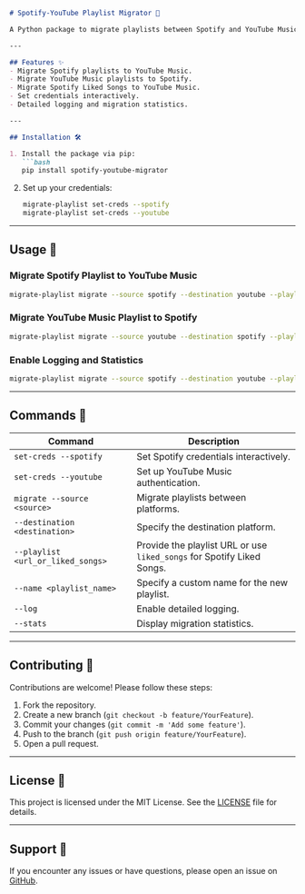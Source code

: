 ```markdown
# Spotify-YouTube Playlist Migrator 🎵

A Python package to migrate playlists between Spotify and YouTube Music.

---

## Features ✨
- Migrate Spotify playlists to YouTube Music.
- Migrate YouTube Music playlists to Spotify.
- Migrate Spotify Liked Songs to YouTube Music.
- Set credentials interactively.
- Detailed logging and migration statistics.

---

## Installation 🛠️

1. Install the package via pip:
   ```bash
   pip install spotify-youtube-migrator
   ```

2. Set up your credentials:
   ```bash
   migrate-playlist set-creds --spotify
   migrate-playlist set-creds --youtube
   ```

---

## Usage 🚀

### Migrate Spotify Playlist to YouTube Music
```bash
migrate-playlist migrate --source spotify --destination youtube --playlist <playlist_url_or_liked_songs> --name "My Playlist"
```

### Migrate YouTube Music Playlist to Spotify
```bash
migrate-playlist migrate --source youtube --destination spotify --playlist <playlist_url> --name "My Playlist"
```

### Enable Logging and Statistics
```bash
migrate-playlist migrate --source spotify --destination youtube --playlist liked_songs --log --stats
```

---

## Commands 📜

| Command                          | Description                                                                 |
|----------------------------------|-----------------------------------------------------------------------------|
| `set-creds --spotify`            | Set Spotify credentials interactively.                                      |
| `set-creds --youtube`            | Set up YouTube Music authentication.                                        |
| `migrate --source <source>`      | Migrate playlists between platforms.                                        |
| `--destination <destination>`    | Specify the destination platform.                                           |
| `--playlist <url_or_liked_songs>`| Provide the playlist URL or use `liked_songs` for Spotify Liked Songs.      |
| `--name <playlist_name>`         | Specify a custom name for the new playlist.                                 |
| `--log`                          | Enable detailed logging.                                                    |
| `--stats`                        | Display migration statistics.                                               |

---

## Contributing 🤝

Contributions are welcome! Please follow these steps:
1. Fork the repository.
2. Create a new branch (`git checkout -b feature/YourFeature`).
3. Commit your changes (`git commit -m 'Add some feature'`).
4. Push to the branch (`git push origin feature/YourFeature`).
5. Open a pull request.

---

## License 📄

This project is licensed under the MIT License. See the [LICENSE](LICENSE) file for details.

---

## Support 💬

If you encounter any issues or have questions, please open an issue on [GitHub](https://github.com/manojk0303/spotify-youtube-migrator/issues).
```